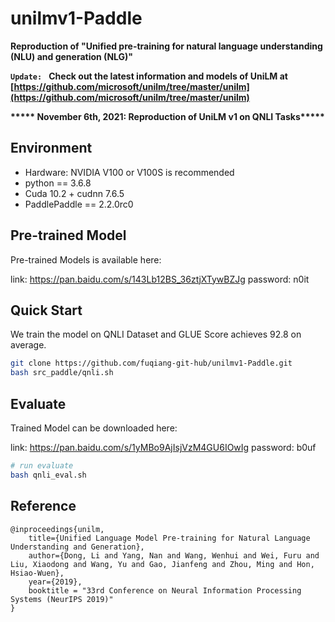 # unilmv1-Paddle
**Reproduction of "Unified pre-training for natural language understanding (NLU) and generation (NLG)"**


**```Update: ```** **Check out the latest information and models of UniLM at [https://github.com/microsoft/unilm/tree/master/unilm](https://github.com/microsoft/unilm/tree/master/unilm)**


**\*\*\*\*\* November 6th, 2021: Reproduction of UniLM v1 on QNLI Tasks\*\*\*\*\***

## Environment

* Hardware: NVIDIA V100 or V100S is recommended
* python == 3.6.8
* Cuda 10.2 + cudnn 7.6.5
* PaddlePaddle == 2.2.0rc0

## Pre-trained Model

Pre-trained Models is available here:

link: https://pan.baidu.com/s/143Lb12BS_36ztjXTywBZJg
password: n0it




## Quick Start
We train the model on QNLI Dataset and GLUE Score achieves 92.8 on average. 
```bash
git clone https://github.com/fuqiang-git-hub/unilmv1-Paddle.git
bash src_paddle/qnli.sh
```

## Evaluate
Trained Model can be downloaded here:

link: https://pan.baidu.com/s/1yMBo9AjIsjVzM4GU6IOwIg
password: b0uf
```bash
# run evaluate
bash qnli_eval.sh
```

## Reference
```
@inproceedings{unilm,
    title={Unified Language Model Pre-training for Natural Language Understanding and Generation},
    author={Dong, Li and Yang, Nan and Wang, Wenhui and Wei, Furu and Liu, Xiaodong and Wang, Yu and Gao, Jianfeng and Zhou, Ming and Hon, Hsiao-Wuen},
    year={2019},
    booktitle = "33rd Conference on Neural Information Processing Systems (NeurIPS 2019)"
}
```